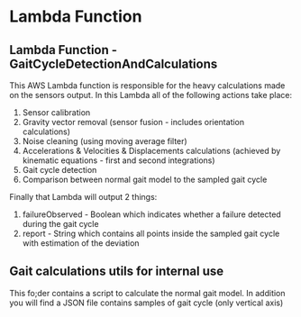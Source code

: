 # Lambda Function

## Lambda Function - GaitCycleDetectionAndCalculations
This AWS Lambda function is responsible for the heavy calculations made on the sensors output.
In this Lambda all of the following actions take place:<br/>
1. Sensor calibration<br/>
2. Gravity vector removal (sensor fusion - includes orientation calculations)<br/>
3. Noise cleaning (using moving average filter)<br/>
4. Accelerations & Velocities & Displacements calculations (achieved by kinematic equations - first and second integrations)<br/>
5. Gait cycle detection<br/>
6. Comparison between normal gait model to the sampled gait cycle<br/>

Finally that Lambda will output 2 things:<br/>
1. failureObserved - Boolean which indicates whether a failure detected during the gait cycle<br/>
2. report - String which contains all points inside the sampled gait cycle with estimation of the deviation<br/>

## Gait calculations utils for internal use

This fo;der contains a script to calculate the normal gait model. In addition you will find a JSON file contains samples of gait cycle (only vertical axis)